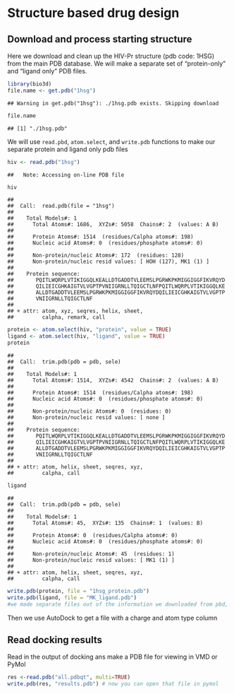 Structure based drug design
================

## Download and process starting structure

Here we download and clean up the HIV-Pr structure (pdb code: 1HSG) from
the main PDB database. We will make a separate set of “protein-only” and
“ligand only” PDB files.

``` r
library(bio3d)
file.name <- get.pdb("1hsg")
```

    ## Warning in get.pdb("1hsg"): ./1hsg.pdb exists. Skipping download

``` r
file.name
```

    ## [1] "./1hsg.pdb"

We will use `read.pbd`, `atom.select`, and `write.pdb` functions to make
our separate protein and ligand only pdb files

``` r
hiv <- read.pdb("1hsg")
```

    ##   Note: Accessing on-line PDB file

``` r
hiv
```

    ## 
    ##  Call:  read.pdb(file = "1hsg")
    ## 
    ##    Total Models#: 1
    ##      Total Atoms#: 1686,  XYZs#: 5058  Chains#: 2  (values: A B)
    ## 
    ##      Protein Atoms#: 1514  (residues/Calpha atoms#: 198)
    ##      Nucleic acid Atoms#: 0  (residues/phosphate atoms#: 0)
    ## 
    ##      Non-protein/nucleic Atoms#: 172  (residues: 128)
    ##      Non-protein/nucleic resid values: [ HOH (127), MK1 (1) ]
    ## 
    ##    Protein sequence:
    ##       PQITLWQRPLVTIKIGGQLKEALLDTGADDTVLEEMSLPGRWKPKMIGGIGGFIKVRQYD
    ##       QILIEICGHKAIGTVLVGPTPVNIIGRNLLTQIGCTLNFPQITLWQRPLVTIKIGGQLKE
    ##       ALLDTGADDTVLEEMSLPGRWKPKMIGGIGGFIKVRQYDQILIEICGHKAIGTVLVGPTP
    ##       VNIIGRNLLTQIGCTLNF
    ## 
    ## + attr: atom, xyz, seqres, helix, sheet,
    ##         calpha, remark, call

``` r
protein <- atom.select(hiv, "protein", value = TRUE)
ligand <- atom.select(hiv, "ligand", value = TRUE)
protein
```

    ## 
    ##  Call:  trim.pdb(pdb = pdb, sele)
    ## 
    ##    Total Models#: 1
    ##      Total Atoms#: 1514,  XYZs#: 4542  Chains#: 2  (values: A B)
    ## 
    ##      Protein Atoms#: 1514  (residues/Calpha atoms#: 198)
    ##      Nucleic acid Atoms#: 0  (residues/phosphate atoms#: 0)
    ## 
    ##      Non-protein/nucleic Atoms#: 0  (residues: 0)
    ##      Non-protein/nucleic resid values: [ none ]
    ## 
    ##    Protein sequence:
    ##       PQITLWQRPLVTIKIGGQLKEALLDTGADDTVLEEMSLPGRWKPKMIGGIGGFIKVRQYD
    ##       QILIEICGHKAIGTVLVGPTPVNIIGRNLLTQIGCTLNFPQITLWQRPLVTIKIGGQLKE
    ##       ALLDTGADDTVLEEMSLPGRWKPKMIGGIGGFIKVRQYDQILIEICGHKAIGTVLVGPTP
    ##       VNIIGRNLLTQIGCTLNF
    ## 
    ## + attr: atom, helix, sheet, seqres, xyz,
    ##         calpha, call

``` r
ligand
```

    ## 
    ##  Call:  trim.pdb(pdb = pdb, sele)
    ## 
    ##    Total Models#: 1
    ##      Total Atoms#: 45,  XYZs#: 135  Chains#: 1  (values: B)
    ## 
    ##      Protein Atoms#: 0  (residues/Calpha atoms#: 0)
    ##      Nucleic acid Atoms#: 0  (residues/phosphate atoms#: 0)
    ## 
    ##      Non-protein/nucleic Atoms#: 45  (residues: 1)
    ##      Non-protein/nucleic resid values: [ MK1 (1) ]
    ## 
    ## + attr: atom, helix, sheet, seqres, xyz,
    ##         calpha, call

``` r
write.pdb(protein, file = "1hsg_protein.pdb")
write.pdb(ligand, file = "MK_ligand.pdb")
#we made separate files out of the information we downloaded from pbd, files appeared in file folder
```

Then we use AutoDock to get a file with a charge and atom type column

## Read docking results

Read in the output of docking ans make a PDB file for viewing in VMD or
PyMol

``` r
res <-read.pdb("all.pdbqt", multi=TRUE)
write.pdb(res, "results.pdb") # now you can open that file in pymol
```
